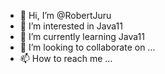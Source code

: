 - 👋 Hi, I’m @RobertJuru
- 👀 I’m interested in Java11
- 🌱 I’m currently learning Java11
- 💞️ I’m looking to collaborate on ...
- 📫 How to reach me ...

<!---
RobertJuru/RobertJuru is a ✨ special ✨ repository because its `README.md` (this file) appears on your GitHub profile.
You can click the Preview link to take a look at your changes.
--->
